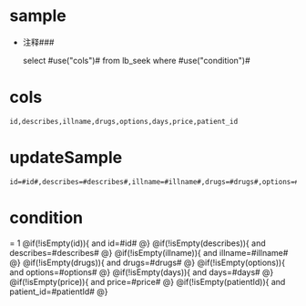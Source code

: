 sample
===
* 注释###

    select #use("cols")# from lb_seek  where  #use("condition")#

cols
===
	id,describes,illname,drugs,options,days,price,patient_id

updateSample
===

	id=#id#,describes=#describes#,illname=#illname#,drugs=#drugs#,options=#options#,days=#days#,price=#price#,patient_id=#patientId#

condition
===
= 1
    @if(!isEmpty(id)){
     and id=#id#
    @}
    @if(!isEmpty(describes)){
     and describes=#describes#
    @}
    @if(!isEmpty(illname)){
     and illname=#illname#
    @}
    @if(!isEmpty(drugs)){
     and drugs=#drugs#
    @}
    @if(!isEmpty(options)){
     and options=#options#
    @}
    @if(!isEmpty(days)){
     and days=#days#
    @}
    @if(!isEmpty(price)){
     and price=#price#
    @}
    @if(!isEmpty(patientId)){
     and patient_id=#patientId#
    @}
